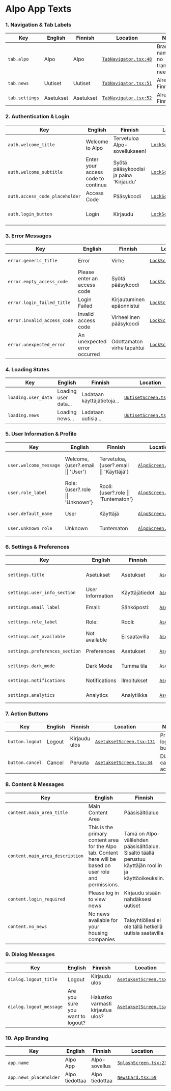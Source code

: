 # Alpo App Texts 

### 1. Navigation & Tab Labels

| Key | English | Finnish | Location | Notes |
|-----|---------|---------|----------|-------|
| `tab.alpo` | Alpo | Alpo | [`TabNavigator.tsx:48`](../src/navigation/TabNavigator.tsx:48) | Brand name - no translation needed |
| `tab.news` | Uutiset | Uutiset | [`TabNavigator.tsx:51`](../src/navigation/TabNavigator.tsx:51) | Already in Finnish |
| `tab.settings` | Asetukset | Asetukset | [`TabNavigator.tsx:52`](../src/navigation/TabNavigator.tsx:52) | Already in Finnish |

### 2. Authentication & Login

| Key | English | Finnish | Location | Notes |
|-----|---------|---------|----------|-------|
| `auth.welcome_title` | Welcome to Alpo | Tervetuloa Alpo-sovellukseen! | [`LockScreen.tsx:53`](../src/screens/LockScreen.tsx:53) | Main welcome message |
| `auth.welcome_subtitle` | Enter your access code to continue | Syötä pääsykoodisi ja paina 'Kirjaudu' | [`LockScreen.tsx:54`](../src/screens/LockScreen.tsx:54) | Instructions |
| `auth.access_code_placeholder` | Access Code | Pääsykoodi | [`LockScreen.tsx:58`](../src/screens/LockScreen.tsx:58) | Input placeholder |
| `auth.login_button` | Login | Kirjaudu | [`LockScreen.tsx:76`](../src/screens/LockScreen.tsx:76) | Primary action button |

### 3. Error Messages

| Key | English | Finnish | Location | Notes |
|-----|---------|---------|----------|-------|
| `error.generic_title` | Error | Virhe | [`LockScreen.tsx:27`](../src/screens/LockScreen.tsx:27) | Generic error dialog title |
| `error.empty_access_code` | Please enter an access code | Syötä pääsykoodi | [`LockScreen.tsx:27`](../src/screens/LockScreen.tsx:27) | Validation error |
| `error.login_failed_title` | Login Failed | Kirjautuminen epäonnistui | [`LockScreen.tsx:36`](../src/screens/LockScreen.tsx:36) | Login error dialog title |
| `error.invalid_access_code` | Invalid access code | Virheellinen pääsykoodi | [`LockScreen.tsx:36`](../src/screens/LockScreen.tsx:36) | Authentication error |
| `error.unexpected_error` | An unexpected error occurred | Odottamaton virhe tapahtui | [`LockScreen.tsx:41`](../src/screens/LockScreen.tsx:41) | Generic fallback error |

### 4. Loading States

| Key | English | Finnish | Location | Notes |
|-----|---------|---------|----------|-------|
| `loading.user_data` | Loading user data... | Ladataan käyttäjätietoja... | [`UutisetScreen.tsx:38`](../src/screens/UutisetScreen.tsx:38) | User authentication loading |
| `loading.news` | Loading news... | Ladataan uutisia... | [`UutisetScreen.tsx:49`](../src/screens/UutisetScreen.tsx:49) | News content loading |

### 5. User Information & Profile

| Key | English | Finnish | Location | Notes |
|-----|---------|---------|----------|-------|
| `user.welcome_message` | Welcome, {user?.email \|\| 'User'} | Tervetuloa, {user?.email \|\| 'Käyttäjä'} | [`AlpoScreen.tsx:16`](../src/screens/AlpoScreen.tsx:16) | Dynamic welcome with fallback |
| `user.role_label` | Role: {user?.role \|\| 'Unknown'} | Rooli: {user?.role \|\| 'Tuntematon'} | [`AlpoScreen.tsx:17`](../src/screens/AlpoScreen.tsx:17) | Role display with fallback |
| `user.default_name` | User | Käyttäjä | [`AlpoScreen.tsx:16`](../src/screens/AlpoScreen.tsx:16) | Fallback username |
| `user.unknown_role` | Unknown | Tuntematon | [`AlpoScreen.tsx:17`](../src/screens/AlpoScreen.tsx:17) | Fallback role |

### 6. Settings & Preferences

| Key | English | Finnish | Location | Notes |
|-----|---------|---------|----------|-------|
| `settings.title` | Asetukset | Asetukset | [`AsetuksetScreen.tsx:79`](../src/screens/AsetuksetScreen.tsx:79) | Already in Finnish |
| `settings.user_info_section` | User Information | Käyttäjätiedot | [`AsetuksetScreen.tsx:82`](../src/screens/AsetuksetScreen.tsx:82) | Section header |
| `settings.email_label` | Email: | Sähköposti: | [`AsetuksetScreen.tsx:84`](../src/screens/AsetuksetScreen.tsx:84) | Field label |
| `settings.role_label` | Role: | Rooli: | [`AsetuksetScreen.tsx:88`](../src/screens/AsetuksetScreen.tsx:88) | Field label |
| `settings.not_available` | Not available | Ei saatavilla | [`AsetuksetScreen.tsx:85`](../src/screens/AsetuksetScreen.tsx:85) | Fallback text |
| `settings.preferences_section` | Preferences | Asetukset | [`AsetuksetScreen.tsx:94`](../src/screens/AsetuksetScreen.tsx:94) | Section header |
| `settings.dark_mode` | Dark Mode | Tumma tila | [`AsetuksetScreen.tsx:97`](../src/screens/AsetuksetScreen.tsx:97) | Toggle label |
| `settings.notifications` | Notifications | Ilmoitukset | [`AsetuksetScreen.tsx:107`](../src/screens/AsetuksetScreen.tsx:107) | Toggle label |
| `settings.analytics` | Analytics | Analytiikka | [`AsetuksetScreen.tsx:117`](../src/screens/AsetuksetScreen.tsx:117) | Toggle label |

### 7. Action Buttons

| Key | English | Finnish | Location | Notes |
|-----|---------|---------|----------|-------|
| `button.logout` | Logout | Kirjaudu ulos | [`AsetuksetScreen.tsx:131`](../src/screens/AsetuksetScreen.tsx:131) | Primary logout button |
| `button.cancel` | Cancel | Peruuta | [`AsetuksetScreen.tsx:34`](../src/screens/AsetuksetScreen.tsx:34) | Dialog cancel action |

### 8. Content & Messages

| Key | English | Finnish | Location | Notes |
|-----|---------|---------|----------|-------|
| `content.main_area_title` | Main Content Area | Pääsisältöalue | [`AlpoScreen.tsx:20`](../src/screens/AlpoScreen.tsx:20) | Section title |
| `content.main_area_description` | This is the primary content area for the Alpo tab. Content here will be based on user role and permissions. | Tämä on Alpo-välilehden pääsisältöalue. Sisältö täällä perustuu käyttäjän rooliin ja käyttöoikeuksiin. | [`AlpoScreen.tsx:21-24`](../src/screens/AlpoScreen.tsx:21) | Descriptive text |
| `content.login_required` | Please log in to view news | Kirjaudu sisään nähdäksesi uutiset | [`UutisetScreen.tsx:69`](../src/screens/UutisetScreen.tsx:69) | Authentication prompt |
| `content.no_news` | No news available for your housing companies | Taloyhtiöllesi ei ole tällä hetkellä uutisia saatavilla | [`UutisetScreen.tsx:80`](../src/screens/UutisetScreen.tsx:80) | Empty state message |

### 9. Dialog Messages

| Key | English | Finnish | Location | Notes |
|-----|---------|---------|----------|-------|
| `dialog.logout_title` | Logout | Kirjaudu ulos | [`AsetuksetScreen.tsx:30`](../src/screens/AsetuksetScreen.tsx:30) | Confirmation dialog title |
| `dialog.logout_message` | Are you sure you want to logout? | Haluatko varmasti kirjautua ulos? | [`AsetuksetScreen.tsx:31`](../src/screens/AsetuksetScreen.tsx:31) | Confirmation question |

### 10. App Branding

| Key | English | Finnish | Location | Notes |
|-----|---------|---------|----------|-------|
| `app.name` | Alpo App | Alpo-sovellus | [`SplashScreen.tsx:23`](../src/screens/SplashScreen.tsx:23) | Application name |
| `app.news_placeholder` | Alpo tiedottaa | Alpo tiedottaa | [`NewsCard.tsx:59`](../src/components/NewsCard.tsx:59) | Already in Finnish |
